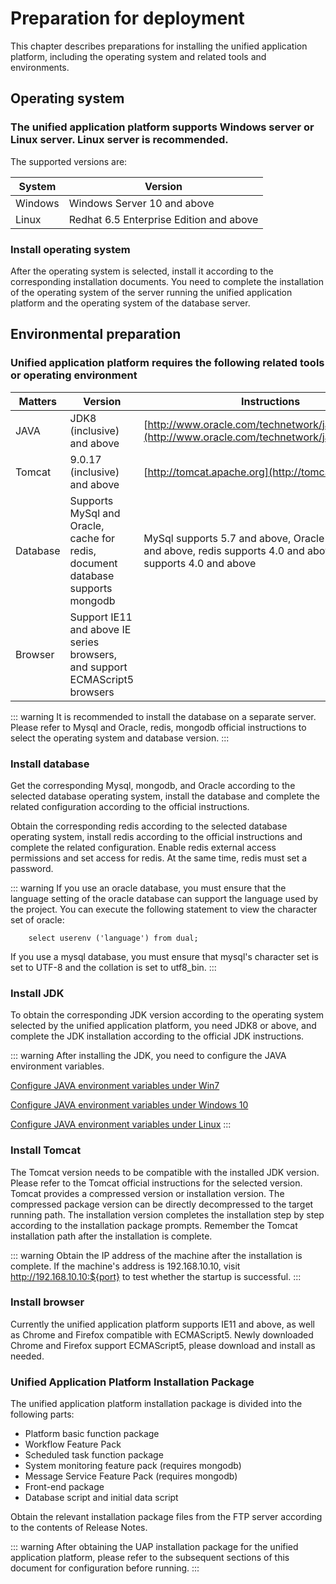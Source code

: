 # Preparation for deployment

This chapter describes preparations for installing the unified application platform, including the operating system and related tools and environments.

## Operating system

### The unified application platform supports Windows server or Linux server. Linux server is recommended.

The supported versions are:

| System | Version |
| ---- | ---- |
| Windows | Windows Server 10 and above |
| Linux | Redhat 6.5 Enterprise Edition and above |

### Install operating system

After the operating system is selected, install it according to the corresponding installation documents. You need to complete the installation of the operating system of the server running the unified application platform and the operating system of the database server.

## Environmental preparation

### Unified application platform requires the following related tools or operating environment

Matters | Version | Instructions |
| ---- | ---- | ---- |
| JAVA | JDK8 (inclusive) and above | [http://www.oracle.com/technetwork/java/index.html](http://www.oracle.com/technetwork/java/index.html) |
| Tomcat | 9.0.17 (inclusive) and above | [http://tomcat.apache.org](http://tomcat.apache.org) |
Database | Supports MySql and Oracle, cache for redis, document database supports mongodb | MySql supports 5.7 and above, Oracle supports 11g and above, redis supports 4.0 and above, mongodb supports 4.0 and above |
Browser | Support IE11 and above IE series browsers, and support ECMAScript5 browsers | |

::: warning
It is recommended to install the database on a separate server. Please refer to Mysql and Oracle, redis, mongodb official instructions to select the operating system and database version.
:::

### Install database

Get the corresponding Mysql, mongodb, and Oracle according to the selected database operating system, install the database and complete the related configuration according to the official instructions.

Obtain the corresponding redis according to the selected database operating system, install redis according to the official instructions and complete the related configuration. Enable redis external access permissions and set access for redis. At the same time, redis must set a password.

::: warning
If you use an oracle database, you must ensure that the language setting of the oracle database can support the language used by the project. You can execute the following statement to view the character set of oracle:
```
    select userenv ('language') from dual;
```

If you use a mysql database, you must ensure that mysql's character set is set to UTF-8 and the collation is set to utf8_bin.
:::

### Install JDK

To obtain the corresponding JDK version according to the operating system selected by the unified application platform, you need JDK8 or above, and complete the JDK installation according to the official JDK instructions.

::: warning
After installing the JDK, you need to configure the JAVA environment variables.

[Configure JAVA environment variables under Win7](https://jingyan.baidu.com/article/9f63fb91d87fb0c8400f0e93.html)

[Configure JAVA environment variables under Windows 10](https://jingyan.baidu.com/article/e8cdb32bfa4b2f37052bad07.html)

[Configure JAVA environment variables under Linux](https://www.cnblogs.com/beanbag/p/10766984.html)
:::

### Install Tomcat

The Tomcat version needs to be compatible with the installed JDK version. Please refer to the Tomcat official instructions for the selected version. Tomcat provides a compressed version or installation version. The compressed package version can be directly decompressed to the target running path. The installation version completes the installation step by step according to the installation package prompts. Remember the Tomcat installation path after the installation is complete.

::: warning
Obtain the IP address of the machine after the installation is complete. If the machine's address is 192.168.10.10, visit http://192.168.10.10:${port} to test whether the startup is successful.
:::

### Install browser

Currently the unified application platform supports IE11 and above, as well as Chrome and Firefox compatible with ECMAScript5. Newly downloaded Chrome and Firefox support ECMAScript5, please download and install as needed.

### Unified Application Platform Installation Package

The unified application platform installation package is divided into the following parts:

* Platform basic function package
* Workflow Feature Pack
* Scheduled task function package
* System monitoring feature pack (requires mongodb)
* Message Service Feature Pack (requires mongodb)
* Front-end package
* Database script and initial data script

Obtain the relevant installation package files from the FTP server according to the contents of Release Notes.

::: warning
After obtaining the UAP installation package for the unified application platform, please refer to the subsequent sections of this document for configuration before running.
:::